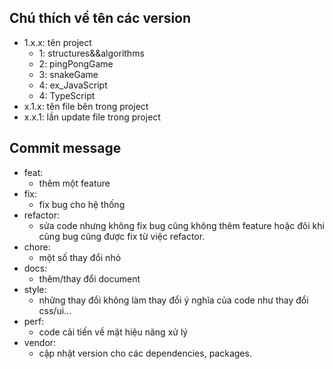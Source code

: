 ## Chú thích về tên các version

* 1.x.x: tên project 
  * 1: structures&&algorithms
  * 2: pingPongGame
  * 3: snakeGame
  * 4: ex_JavaScript
  * 4: TypeScript
* x.1.x: tên file bên trong project
* x.x.1: lần update file trong project


## Commit message
* feat: 
  * thêm một feature
* fix: 
  * fix bug cho hệ thống
* refactor: 
  * sửa code nhưng không fix bug cũng không thêm feature hoặc đôi khi cũng bug cũng được fix từ việc refactor.
* chore: 
  * một số thay đổi nhỏ
* docs: 
  * thêm/thay đổi document
* style: 
  * những thay đổi không làm thay đổi ý nghĩa của code như thay đổi css/ui...
* perf: 
  * code cải tiến về mặt hiệu năng xử lý
* vendor: 
  * cập nhật version cho các dependencies, packages.

